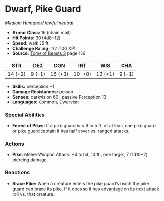 # Dwarf, Pike Guard

*Medium* *Humanoid* *lawful neutral*

- **Armor Class:** 16 (chain mail)
- **Hit Points:** 30 (4d8+12)
- **Speed:** walk 25 ft.
- **Challenge Rating:** 1/2 (100 XP)
- **Source:** [Tome of Beasts 3](https://koboldpress.com/kpstore/product/tome-of-beasts-3-for-5th-edition/) page 166

| STR | DEX | CON | INT | WIS | CHA |
| --- | --- | --- | --- | --- | --- |
| 14 (+2) | 9 (-1) | 16 (+3) | 10 (+0) | 13 (+1) | 9 (-1) |

- **Skills:** perception +1
- **Damage Resistances:** poison
- **Senses:** darkvision 60', passive Perception 13
- **Languages:** Common, Dwarvish
### Special Abilities
- **Forest of Pikes:** If a pike guard is within 5 ft. of at least one pike guard or pike guard captain it has half cover vs. ranged attacks.
### Actions
- **Pike:** Melee Weapon Attack: +4 to hit, 10 ft., one target, 7 (1d10+2) piercing damage.
### Reactions
- **Brace Pike:** When a creature enters the pike guard’s reach the pike guard can brace its pike. If it does so it has advantage on its next attack roll vs. that creature.


